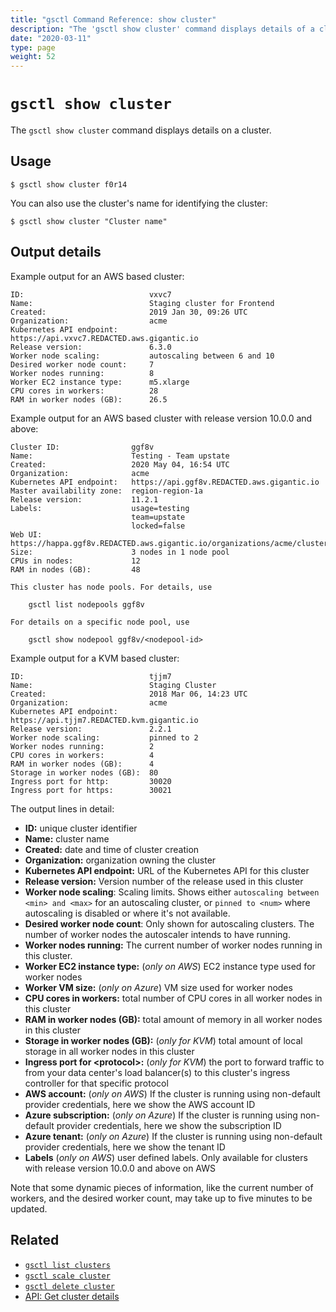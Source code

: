 ```yaml
---
title: "gsctl Command Reference: show cluster"
description: "The 'gsctl show cluster' command displays details of a cluster."
date: "2020-03-11"
type: page
weight: 52
---
```


# `gsctl show cluster`

The `gsctl show cluster` command displays details on a cluster.

## Usage

```nohighlight
$ gsctl show cluster f0r14
```

You can also use the cluster's name for identifying the cluster:

```nohighlight
$ gsctl show cluster "Cluster name"
```

## Output details

Example output for an AWS based cluster:

```nohighlight
ID:                            vxvc7
Name:                          Staging cluster for Frontend
Created:                       2019 Jan 30, 09:26 UTC
Organization:                  acme
Kubernetes API endpoint:       https://api.vxvc7.REDACTED.aws.gigantic.io
Release version:               6.3.0
Worker node scaling:           autoscaling between 6 and 10
Desired worker node count:     7
Worker nodes running:          8
Worker EC2 instance type:      m5.xlarge
CPU cores in workers:          28
RAM in worker nodes (GB):      26.5
```

Example output for an AWS based cluster with release version 10.0.0 and above:

```nohighlight
Cluster ID:                ggf8v
Name:                      Testing - Team upstate
Created:                   2020 May 04, 16:54 UTC
Organization:              acme
Kubernetes API endpoint:   https://api.ggf8v.REDACTED.aws.gigantic.io
Master availability zone:  region-region-1a
Release version:           11.2.1
Labels:                    usage=testing
                           team=upstate
                           locked=false
Web UI:                    https://happa.ggf8v.REDACTED.aws.gigantic.io/organizations/acme/clusters/ggf8v
Size:                      3 nodes in 1 node pool
CPUs in nodes:             12
RAM in nodes (GB):         48

This cluster has node pools. For details, use

    gsctl list nodepools ggf8v

For details on a specific node pool, use

    gsctl show nodepool ggf8v/<nodepool-id>
```

Example output for a KVM based cluster:

```nohighlight
ID:                            tjjm7
Name:                          Staging Cluster
Created:                       2018 Mar 06, 14:23 UTC
Organization:                  acme
Kubernetes API endpoint:       https://api.tjjm7.REDACTED.kvm.gigantic.io
Release version:               2.2.1
Worker node scaling:           pinned to 2
Worker nodes running:          2
CPU cores in workers:          4
RAM in worker nodes (GB):      4
Storage in worker nodes (GB):  80
Ingress port for http:         30020
Ingress port for https:        30021
```

The output lines in detail:

- **ID:** unique cluster identifier
- **Name:** cluster name
- **Created:** date and time of cluster creation
- **Organization:** organization owning the cluster
- **Kubernetes API endpoint:** URL of the Kubernetes API for this cluster
- **Release version:** Version number of the release used in this cluster
- **Worker node scaling**: Scaling limits. Shows either `autoscaling between <min> and <max>` for an autoscaling cluster, or `pinned to <num>` where autoscaling is disabled or where it's not available.
- **Desired worker node count**: Only shown for autoscaling clusters. The number of worker nodes the autoscaler intends to have running.
- **Worker nodes running:** The current number of worker nodes running in this cluster.
- **Worker EC2 instance type:** (_only on AWS_) EC2 instance type used for worker nodes
- **Worker VM size:** (_only on Azure_) VM size used for worker nodes
- **CPU cores in workers:** total number of CPU cores in all worker nodes in this cluster
- **RAM in worker nodes (GB):** total amount of memory in all worker nodes in this cluster
- **Storage in worker nodes (GB):** (_only for KVM_) total amount of local storage in all worker nodes in this cluster
- **Ingress port for &lt;protocol&gt;:** (_only for KVM_) the port to forward traffic to from your data center's load balancer(s) to this cluster's ingress controller for that specific protocol
- **AWS account:** (_only on AWS_) If the cluster is running using non-default provider credentials, here we show the AWS account ID
- **Azure subscription:** (_only on Azure_) If the cluster is running using non-default provider credentials, here we show the subscription ID
- **Azure tenant:** (_only on Azure_) If the cluster is running using non-default provider credentials, here we show the tenant ID
- **Labels** (_only on AWS_) user defined labels. Only available for clusters with release version 10.0.0 and above on AWS

Note that some dynamic pieces of information, like the current number of workers, and the desired worker count, may take up to five minutes to be updated.

## Related

- [`gsctl list clusters`](../list-clusters/)
- [`gsctl scale cluster`](../scale-cluster/)
- [`gsctl delete cluster`](../delete-cluster/)
- [API: Get cluster details](/api/#operation/getCluster)
